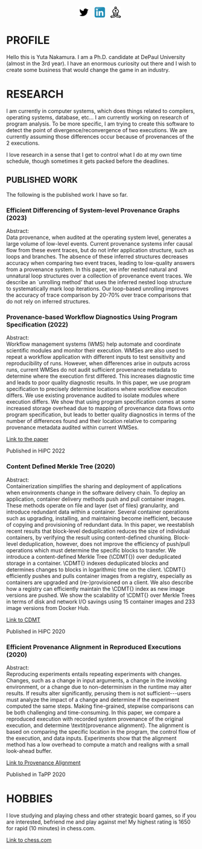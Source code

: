 <p align='center'>
<a href="https://twitter.com/yutanak6"><img height="30" src="https://github.com/nakasan617/nakasan617/blob/master/blob/twitter.png?raw=true"></a>&nbsp;&nbsp;
<a href="https://www.linkedin.com/in/yuta-nakamura-93b9b778/"><img height="30" src="https://github.com/nakasan617/nakasan617/blob/master/blob/linkedin.svg?raw=true"></a>&nbsp;&nbsp;
<a href="https://www.chess.com/member/nakasan6"><img height="30" src="https://github.com/nakasan617/nakasan617/blob/master/blob/chess.png?raw=true"></a>&nbsp;&nbsp;

</p>

# PROFILE #

Hello this is Yuta Nakamura. I am a Ph.D. candidate at DePaul University (almost in the 3rd year).
I have an enormous curiosity out there and I wish to create some business that would change the game in an industry.

# RESEARCH #

I am currently in computer systems, which does things related to compilers, operating systems, database, etc... I am currently working on research of program analysis. To be more specific, I am trying to create this software to detect the point of divergence/reconvergence of two executions. We are currently assuming those differences occur because of provenances of the 2 executions. 

I love research in a sense that I get to control what I do at my own time schedule, though sometimes it gets packed before the deadlines. 

## PUBLISHED WORK ##

The following is the published work I have so far. 

### Efficient Differencing of System-level Provenance Graphs (2023) ###
Abstract:  
Data provenance, when audited at the operating system level, generates a large volume of low-level events. Current provenance systems infer causal flow from these event traces, but do not infer application structure, such as loops and branches. The absence of these inferred structures decreases accuracy when comparing two event traces, leading to low-quality answers from a provenance system. In this paper, we infer nested natural and unnatural loop structures over a collection of provenance event traces. We describe an `unrolling method' that uses the inferred nested loop structure to systematically mark loop iterations. Our loop-based unrolling improves the accuracy of trace comparison by 20-70\% over trace comparisons that do not rely on inferred structures.

### Provenance-based Workflow Diagnostics Using Program Specification (2022) ###
Abstract:  
Workflow management systems (WMS) help automate and coordinate scientific modules and monitor their execution. WMSes are also used to repeat a workflow application with different inputs to test sensitivity and reproducibility of runs. However, when differences arise in outputs across runs, current WMSes do not audit sufficient provenance metadata to determine where the execution first differed. This increases diagnostic time and leads to poor quality diagnostic results. In this paper, we use program specification to precisely determine locations where workflow execution differs. We use existing provenance audited to isolate modules where execution differs. We show that using program specification comes at some increased storage overhead due to mapping of provenance data flows onto program specification, but leads to better quality diagnostics in terms of the number of differences found and their location relative to comparing provenance metadata audited within current WMSes.
<!--
To increase the repeatability of the workflow system, we have created a tool called ProvScope. Whenever some workflow executions show unexpected outputs, ProvScope compares with same workflow with expected outputs (from a different input) to narrow down the bugs of the workflows. ProvScope uses program specifications to precisely find the points of divergence of the executions, and to deal with the path explosion problem to identify the path in the program specifications from traces, function call traces are used in a hierarchical manner to reduce the search space.
-->

[Link to the paper](https://dice.cs.depaul.edu/pdfs/pubs/C32.pdf)

Published in HiPC 2022

### Content Defined Merkle Tree (2020) ###
Abstract:  
Containerization simplifies the sharing and deployment of applications when environments change in the software delivery chain. To deploy an application, container delivery methods push and pull container images. These methods operate on file and layer (set of files) granularity, and introduce redundant data within a container. Several container operations such as upgrading, installing, and maintaining become inefficient, because of copying and provisioning of redundant data. In this paper, we reestablish recent results that block-level deduplication reduces the size of individual containers, by verifying the result using content-defined chunking. Block-level deduplication, however, does not improve the efficiency of push/pull operations which must determine the specific blocks to transfer. We introduce a content-defined Merkle Tree (\CDMT{}) over deduplicated storage in a container. \CDMT{} indexes deduplicated blocks and determines changes to blocks in logarithmic time on the client. \CDMT{} efficiently pushes and pulls container images from a registry, especially as containers are upgraded and (re-)provisioned on a client. We also describe how a registry can efficiently maintain the \CDMT{} index as new image versions are pushed. We show the scalability of \CDMT{} over Merkle Trees in terms of disk and network I/O savings using 15 container images and 233 image versions from Docker Hub. 

<!--
As I was to implement Merkle tree in [Sciunit](https://sciunit.run/), I realized that Merkle tree cannot be used for blocks that are created with Content-Defined Chunking method. Therefore we came up with the idea of CDMT, which does the Content-Defined Chunking in the internal nodes. This data structure is now robust against the chunk-shift, which occurs using the Merkle trees on top of content-defined chunks. 
-->
[Link to CDMT](https://arxiv.org/abs/2104.02158#:~:text=Containerization%20simplifies%20the%20sharing%20and,push%20and%20pull%20container%20images.)

Published in HiPC 2020

### Efficient Provenance Alignment in Reproduced Executions (2020) ###
Abstract:  
Reproducing experiments entails repeating experiments with changes. Changes, such  as  a change  in  input  arguments, a change in the invoking environment, or a change due  to  non-determinism in the runtime may alter results. If results alter significantly, perusing them is not sufficient---users must analyze the impact of a change and determine if the experiment computed the same steps. Making fine-grained, stepwise comparisons can be both challenging and time-consuming. In this paper, we compare a reproduced execution with recorded system provenance of the original execution, and determine \textit{provenance alignment}. The alignment is based on comparing the specific location in the program, the control flow of the execution, and data inputs. Experiments show that the alignment method has a low overhead to compute a match and realigns with a small look-ahead buffer. 
<!--
[SPADE](https://github.com/ashish-gehani/SPADE) and Sciunit use system calls to trace the provenance of the executions. Therefore this is our first attempt to look at the system call trace to make sure the two executions are aligned. 
-->

[Link to Provenance Alignment](https://www.usenix.org/conference/tapp2020/presentation/nakamura)

Published in TaPP 2020

# HOBBIES #

I love studying and playing chess and other strategic board games, so if you are interested, befriend me and play against me! 
My highest rating is 1650 for rapid (10 minutes) in chess.com.

[Link to chess.com](https://www.chess.com/member/nakasan6)


